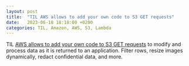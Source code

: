 ```yaml
---
layout: post
title:  "TIL AWS allows to add your own code to S3 GET requests"
date:   2023-06-18 18:18:00 +0200
categories: TIL, Amazon, AWS, S3, Lambda
---
```

TIL [AWS allows to add your own code to S3 GET requests](https://www.youtube.com/watch?v=uTBgpK07E38) to modify and process data as it is returned to an application. Filter rows, resize images dynamically, redact confidential data, and more.
